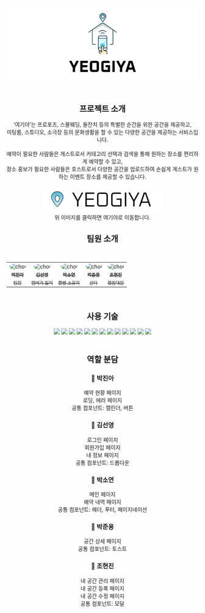 <div align="center">

<img src="./public/assets/images/yeogiya.png">
<br>
<br>
<h2>프로젝트 소개</h2>
‘여기야’는 프로포즈, 스몰웨딩, 돌잔치 등의 특별한 순간을 위한 공간을 제공하고,<br>
미팅룸, 스튜디오, 소극장 등의 문화생활을 할 수 있는 다양한 공간을 제공하는 서비스입니다.
<br>
<br>
예약이 필요한 사람들은 게스트로서 카테고리 선택과 검색을 통해 원하는 장소를 편리하게 예약할 수 있고,<br>
장소 홍보가 필요한 사람들은 호스트로서 다양한 공간을 업로드하여 손쉽게 게스트가 원하는 이벤트 장소를 제공할 수 있습니다.
<br>
<br>

<img src="./public/assets/images/yeogiya-small.png">
<br>
위 이미지를 클릭하면 여기야로 이동합니다.

<h2>팀원 소개</h2>
<br>
<table>
  <tbody>
    <tr>
      <td align="center">
        <img width="100px" alt="choi" src="https://media.discordapp.net/attachments/1240464534599237683/1240471205836750858/a.jpg?ex=6646ae56&is=66455cd6&hm=04ce6fc79dc0f5af8937b3c647764bd617fcb978f0b30cdbbe9d5f9d57b9d26f&=&format=webp&width=468&height=468" {: style="border-radius: 50%; width:100px; height:100px; "}>
        <a href="https://github.com/jinahp"><br /><sub><b>박진아</b><br />
        팀장 </sub></a></br>
      </td>
      <td align="center">
        <img width="100px" alt="choi" src="https://search.pstatic.net/common/?src=http%3A%2F%2Fblogfiles.naver.net%2FMjAyMTEwMTdfMTc1%2FMDAxNjM0NDQ1MzcxODU5.PHNBoOdy2S68bUlIfXwi5WKrCzSp8tCbANXE0ukp5sAg.VfB1Si_J0GOIjzMeShoOzTIe9KTxYbU1_sgHMGSS_BEg.JPEG.arashi1124%2F211016_02.JPG&type=sc960_832" {: style="border-radius: 50%; width:100px; height:100px; object-fit: cover;"}>
        <a href="https://github.com/kimsuns"><br /><sub><b>김선영</b><br />
        햄버거 킬러</sub></a></br>
      </td>
      <td align="center">
        <img width="100px" alt="choi" src="https://cdn.discordapp.com/attachments/1240464534599237683/1240464785263562762/0111c889a14c6a9d.png?ex=6646a85b&is=664556db&hm=41f8e7434ea0c5c062cfb9c0deb6437c134a69f6703d8b40627f6d5d477d0ce0&" {: style="border-radius: 50%; width:100px; height:100px; object-fit: cover;"}>
        <a href="https://github.com/soyxxn"><br /><sub><b>박소연</b><br />
        뿡빵 소유자</sub></a></br>
      </td>
      <td align="center">
        <img width="100px" alt="choi" src="https://blogfiles.pstatic.net/MjAyMTA2MTZfMzIg/MDAxNjIzODE3NDkyODk1.kPvbGNe0n_7RVvn0K9xnXAn7N0ETjl3P3P8MhGqYSbsg.cS4u37hSkbSpiWmf6PfGUTnZbCLanI7zGZyc6uvklUUg.JPEG.alsgml7640/IMG_2508.JPG" {: style="border-radius: 50%; width:100px; height:100px; object-fit: cover;"}>
        <a href="https://github.com/mocking-tiger"><br /><sub><b>박준용</b><br />
        산타</sub></a></br>
      </td>
      <td align="center">
        <img width="100px" alt="choi" src="https://media.discordapp.net/attachments/1240464534599237683/1240465166923989053/b71449f8-e830-45a0-bb4d-7b1a328e19f2.jpg?ex=6646a8b6&is=66455736&hm=7a94d5bf83419c3946b560094f5adfbb3f90aa15dc4548a27d69058cadd96386&=&format=webp" {: style="border-radius: 50%; width:100px; height:100px; object-fit: cover;"}>
        <a href="https://github.com/ahrrrl"><br /><sub><b>조현진</b><br />
        행동대장</sub></a></br>
      </td>
  </tbody>
</table>
<br>
<h2>사용 기술</h2>
<img src="https://img.shields.io/badge/react-skyblue?style=for-the-badge&logo=react&logoColor=white">
<img src="https://img.shields.io/badge/typescript-blue?style=for-the-badge&logo=typescript&logoColor=white">
<img src="https://img.shields.io/badge/vite-orange?style=for-the-badge&logo=vite&logoColor=white">
<img src="https://img.shields.io/badge/axios-yellow?style=for-the-badge&logo=axios&logoColor=white">
<img src="https://img.shields.io/badge/eslint-lightgrey?style=for-the-badge&logo=eslint&logoColor=white">
<img src="https://img.shields.io/badge/prettier-pink?style=for-the-badge&logo=prettier&logoColor=white">
<img src="https://img.shields.io/badge/husky-green?style=for-the-badge&logo=husky&logoColor=white">
<img src="https://img.shields.io/badge/scss-pink?style=for-the-badge&logo=sass&logoColor=white">
<img src="https://img.shields.io/badge/react--hook--form-purple?style=for-the-badge&logo=react&logoColor=white">
<img src="https://img.shields.io/badge/redux--toolkit-purple?style=for-the-badge&logo=redux&logoColor=white">
<img src="https://img.shields.io/badge/react--daum--postcode-blue?style=for-the-badge&logo=react&logoColor=white">
<img src="https://img.shields.io/badge/date--fns-green?style=for-the-badge&logo=&logoColor=white">
<img src="https://img.shields.io/badge/react--slick-pink?style=for-the-badge&logo=react&logoColor=white">
<br>
<br>

<h2>역할 분담</h2>
<h3>🌊 박진아<br></h3>
예약 현황 페이지<br>
로딩, 에러 페이지<br>
공통 컴포넌트: 캘린더, 버튼<br>
<h3>🌊 김선영<br></h3>
로그인 페이지<br>
회원가입 페이지<br>
내 정보 페이지<br>
공통 컴포넌트: 드롭다운<br>
<h3>🌊 박소연<br></h3>
메인 페이지<br>
예약 내역 페이지<br>
공통 컴포넌트: 헤더, 푸터, 페이지네이션<br>
<h3>🌊 박준용<br></h3>
공간 상세 페이지<br>
공통 컴포넌트: 토스트<br>
<h3>🌊 조현진<br></h3>
내 공간 관리 페이지<br>
내 공간 등록 페이지<br>
내 공간 수정 페이지<br>
공통 컴포넌트: 모달<br>
<br>
</div>
